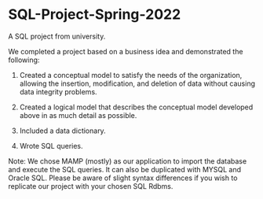 # SQL-Project-Spring-2022
A SQL project from university.

We completed a project based on a business idea and demonstrated the following:

1) Created a conceptual model to satisfy the needs of the organization, allowing the insertion,
modification, and deletion of data without causing data integrity problems.

2) Created a logical model that describes the conceptual model developed above in as much detail
as possible. 

3) Included a data dictionary.

4) Wrote SQL queries.

Note: We chose MAMP (mostly) as our application to import the database and execute the SQL queries. It can also be duplicated with MYSQL and Oracle SQL. Please be aware of slight syntax differences if you wish to replicate our project with your chosen SQL Rdbms.
